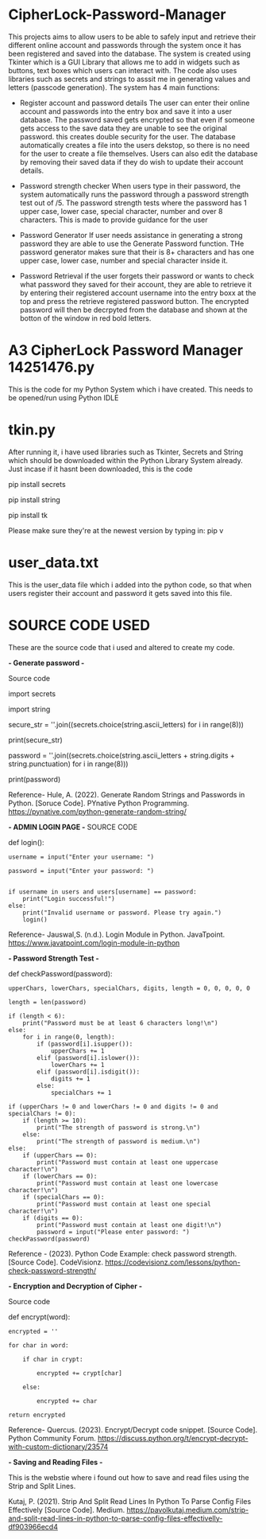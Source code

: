 # CipherLock-Password-Manager
This projects aims to allow users to be able to safely input and retrieve their different online account and passwords through the system once it has been registered and saved into the database. The system is created using Tkinter which is a GUI Library that allows me to add in widgets such as buttons, text boxes which users can interact with. The code also uses libraries such as secrets and strings to asssit me in generating values and letters (passcode generation). The system has 4 main functions:

- Register account and password details
The user can enter their online account and passwords into the entry box and save it into a user database. The password saved gets encrypted so that even if someone gets access to the save data they are unable to see the original password. this creates double security for the user. The database automatically creates a file into the users dekstop, so there is no need for the user to create a file themselves. Users can also edit the database by removing their saved data if they do wish to update their account details. 

- Password strength checker
When users type in their password, the system automatically runs the password through a password strength test out of /5. The password strength tests where the password has
1 upper case, lower case, special character, number and over 8 characters. This is made to provide guidance for the user

- Password Generator
If user needs assistance in generating a strong password they are able to use the Generate Password function. THe password generator makes sure that their is 8+ characters and has one upper case, lower case, number and special character inside it.

- Password Retrieval
if the user forgets their password or wants to check what password they saved for their account, they are able to retrieve it by entering their registered account username into the entry boxx at the top and press the retrieve registered password button. The encrypted password will then be decrpyted from the database and shown at the botton of the window in red bold letters.


# A3 CipherLock Password Manager 14251476.py
This is the code for my Python System which i have created. This needs to be opened/run using Python IDLE

# tkin.py
After running it, i have used libraries such as Tkinter, Secrets and String which should be downloaded within the Python Library System already.
Just incase if it hasnt been downloaded, this is the code

 pip install secrets
 

 pip install string
 

 pip install tk 


Please make sure they're at the newest version by typing in:
pip v

# user_data.txt
This is the user_data file which i added into the python code, so that when users register their account and password it gets saved into this file. 

# SOURCE CODE USED

These are the source code that i used and altered to create my code.


**- Generate password -**

Source code 

import secrets 

import string

   secure_str = ''.join((secrets.choice(string.ascii_letters) for i in range(8)))

   print(secure_str)

   password = ''.join((secrets.choice(string.ascii_letters + string.digits + string.punctuation) for i in range(8)))

   print(password)

Reference- Hule, A. (2022). Generate Random Strings and Passwords in Python. [Soruce Code]. PYnative Python Programming. https://pynative.com/python-generate-random-string/

**- ADMIN LOGIN PAGE -**
SOURCE CODE 

def login(): 

    username = input("Enter your username: ")  
    
    password = input("Enter your password: ")  
    
  
    if username in users and users[username] == password:  
        print("Login successful!")  
    else:  
        print("Invalid username or password. Please try again.")
        login() 
  
Reference-  Jauswal,S. (n.d.). Login Module in Python. JavaTpoint. https://www.javatpoint.com/login-module-in-python

**- Password Strength Test -**

def checkPassword(password):

    upperChars, lowerChars, specialChars, digits, length = 0, 0, 0, 0, 0
    
    length = len(password)

    if (length < 6):
        print("Password must be at least 6 characters long!\n")
    else:
        for i in range(0, length):
            if (password[i].isupper()):
                upperChars += 1
            elif (password[i].islower()):
                lowerChars += 1
            elif (password[i].isdigit()):
                digits += 1
            else:
                specialChars += 1

    if (upperChars != 0 and lowerChars != 0 and digits != 0 and specialChars != 0):
        if (length >= 10):
            print("The strength of password is strong.\n")
        else:
            print("The strength of password is medium.\n")
    else:
        if (upperChars == 0):
            print("Password must contain at least one uppercase character!\n")
        if (lowerChars == 0):
            print("Password must contain at least one lowercase character!\n")
        if (specialChars == 0):
            print("Password must contain at least one special character!\n")
        if (digits == 0):
            print("Password must contain at least one digit!\n") 
            password = input("Please enter password: ") checkPassword(password)

Reference - (2023). Python Code Example: check password strength. [Source Code]. CodeVisionz. https://codevisionz.com/lessons/python-check-password-strength/

**- Encryption and Decryption of Cipher -**

Source code 

def encrypt(word):
   
    encrypted = ''
    
    for char in word:
        
        if char in crypt:
            
            encrypted += crypt[char]
       
        else:
           
            encrypted += char
    
    return encrypted
    
Reference- Quercus. (2023). Encrypt/Decrypt code snippet. [Source Code]. Python Community Forum. https://discuss.python.org/t/encrypt-decrypt-with-custom-dictionary/23574

**- Saving and Reading Files -**

This is the webstie where i found out how to save and read files using the Strip and Split Lines. 

Kutaj, P. (2021). Strip And Split Read Lines In Python To Parse Config Files Effectively [Source Code]. Medium. https://pavolkutaj.medium.com/strip-and-split-read-lines-in-python-to-parse-config-files-effectivelly-df903966ecd4



